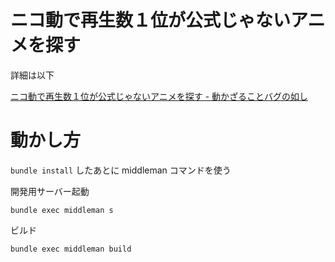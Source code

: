 # ニコ動で再生数１位が公式じゃないアニメを探す

詳細は以下

[ニコ動で再生数１位が公式じゃないアニメを探す - 動かざることバグの如し](https://thr3a.hatenablog.com/entry/20200920/1600548567)

# 動かし方

`bundle install` したあとに middleman コマンドを使う

開発用サーバー起動

```
bundle exec middleman s
```

ビルド

```
bundle exec middleman build
```
